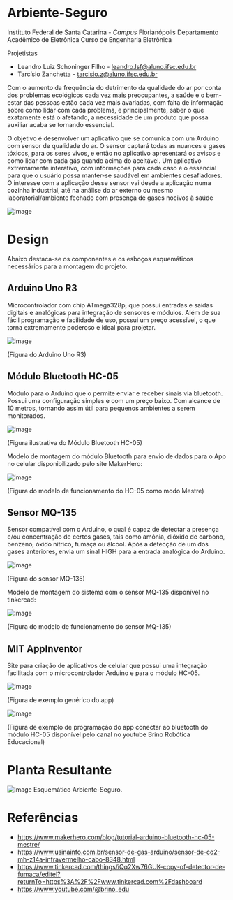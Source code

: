 # Arbiente-Seguro

Instituto Federal de Santa Catarina - *Campus* Florianópolis
Departamento Acadêmico de Eletrônica
Curso de Engenharia Eletrônica

Projetistas

* Leandro Luiz Schoninger Filho - <leandro.lsf@aluno.ifsc.edu.br>
* Tarcísio Zanchetta - <tarcisio.z@aluno.ifsc.edu.br>


Com o aumento da frequência do detrimento da qualidade do ar por
conta dos problemas ecológicos cada vez mais preocupantes, a saúde e o
bem-estar das pessoas estão cada vez mais avariadas, com falta de
informação sobre como lidar com cada problema, e principalmente, saber o que
exatamente está o afetando, a necessidade de um produto que possa auxiliar
acaba se tornando essencial.

O objetivo é desenvolver um aplicativo que se comunica com um Arduino
com sensor de qualidade do ar. O sensor captará todas as nuances e gases
tóxicos, para os seres vivos, e então no aplicativo apresentará os avisos e
como lidar com cada gás quando acima do aceitável. Um aplicativo
extremamente interativo, com informações para cada caso é o essencial para
que o usuário possa manter-se saudável em ambientes desafiadores.
O interesse com a aplicação desse sensor vai desde a aplicação numa
cozinha industrial, até na análise do ar externo ou mesmo laboratorial/ambiente
fechado com presença de gases nocivos à saúde


![image](https://github.com/user-attachments/assets/f3a6f94a-fe15-46d0-91bb-25d809eb9a3f)


# Design

  Abaixo destaca-se os componentes e os esboços esquemáticos necessários para a montagem do projeto.

## Arduino Uno R3

  Microcontrolador com chip ATmega328p, que possui entradas e saídas digitais e analógicas para integração de sensores e módulos. Além de sua fácil programação e facilidade de uso, possui um preço acessível, o que torna extremamente poderoso e ideal para projetar.

![image](https://github.com/user-attachments/assets/58e84fa7-da44-4f20-aa4a-aa0d4f614356)

(Figura do Arduino Uno R3)


## Módulo Bluetooth HC-05

Módulo para o Arduino que o permite enviar e receber sinais via bluetooth. Possui uma configuração simples e com um preço baixo. Com alcance de 10 metros, tornando assim útil para pequenos ambientes a serem monitorados.

![image](https://github.com/user-attachments/assets/e5673005-e40a-4f9e-9864-4adf0303e5ab)

(Figura ilustrativa do Módulo Bluetooth HC-05)


Modelo de montagem do módulo Bluetooth para envio de dados para o App no celular disponibilizado pelo site MakerHero:

![image](https://github.com/user-attachments/assets/4f73ba83-8e0a-4c6d-9243-ca6956771557)

(Figura do modelo de funcionamento do HC-05 como modo Mestre)


## Sensor MQ-135

Sensor compatível com o Arduino, o qual é capaz de detectar a presença e/ou concentração de certos gases, tais como amônia, dióxido de carbono, benzeno, óxido nítrico, fumaça ou álcool. Após a detecção de um dos gases anteriores, envia um sinal HIGH para a entrada analógica do Arduino. 


![image](https://github.com/user-attachments/assets/d1641f76-6be4-4ef6-9b02-4e36e0524786)

(Figura do sensor MQ-135)


Modelo de montagem do sistema com o sensor MQ-135 disponível no tinkercad:

![image](https://github.com/user-attachments/assets/c5d18167-9eb6-4c59-a30e-511d01eaeacb)

(Figura do modelo de funcionamento do sensor MQ-135)


## MIT AppInventor

Site para criação de aplicativos de celular que possui uma integração facilitada com o microcontrolador Arduino e para o módulo HC-05.

![image](https://github.com/user-attachments/assets/373f85d0-1953-4447-ada9-faf233437bab)

(Figura de exemplo genérico do app)


![image](https://github.com/user-attachments/assets/e01d0f1d-46af-472e-aed8-f8e7cb80e46e)

(Figura de exemplo de programação do app conectar ao bluetooth do módulo HC-05 disponível pelo canal no youtube Brino Robótica Educacional)


# Planta Resultante

![image](https://github.com/user-attachments/assets/b1e0c797-3024-4e38-9362-ce7e15af6e52)
Esquemático Arbiente-Seguro.



# Referências
* https://www.makerhero.com/blog/tutorial-arduino-bluetooth-hc-05-mestre/
* https://www.usinainfo.com.br/sensor-de-gas-arduino/sensor-de-co2-mh-z14a-infravermelho-cabo-8348.html
* https://www.tinkercad.com/things/iQq2Xw76GUK-copy-of-detector-de-fumaca/editel?returnTo=https%3A%2F%2Fwww.tinkercad.com%2Fdashboard
* https://www.youtube.com/@brino_edu
